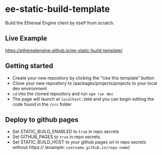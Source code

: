 # ee-static-build-template

Build the Ethereal Engine client by itself from scratch.

## Live Example
https://etherealengine.github.io/ee-static-build-template/

## Getting started

- Create your new repository by clicking the "Use this template" button
- Clone your new repository to /packages/projects/projects to your local dev environment
- `cd` into the cloned repository and run `npm run dev`
- The page will launch at `localhost:3000` and you can begin editing the code found in the `/src` folder

## Deploy to github pages

- Set STATIC_BUILD_ENABLED to `true` in repo secrets
- Set GITHUB_PAGES to `true` in repo secrets
- Set STATIC_BUILD_HOST to your github pages url in repo secrets without https:// (example: `username.github.io/repo-name`)
